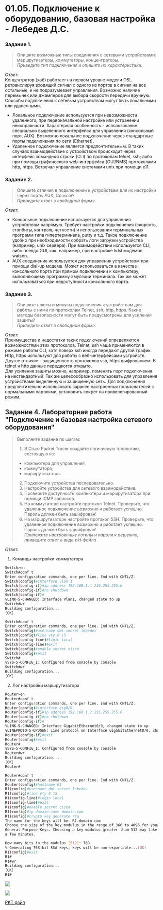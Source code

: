 # 01.05. Подключение к оборудованию, базовая настройка - Лебедев Д.С.
### Задание 1.
> Опишите возможные типы соединения с сетевыми устройствами: маршрутизаторы, коммутаторы, концентраторы.  
> *Приведите тип подключения и опишите их характеристики.*

*Ответ:*  
Концентратор (хаб) работает на первом уровне модели OSI, ретранслируя входящий сигнал с одного из портов в сигнал на все остальные, и не подразумевает управления. Возможно наличие перемычек или джамперов для выбора скорости передачи вручную.
Способы подключения к сетевым устройствам могут быть локальными или удаленными.  
- Локальное подключение используется при невозможности удаленного, при первоначальной настройке или устранении неисправности. Характерная особенность - использование специально выделенного интерфейса для управления (консольный порт, AUX). Возможно локальное подключение через стандартные порты подключения по сети (Ethernet).
- Удаленное подключение является предпочтительным. В таких случаях взаимодействие с устройством происходит через интерфейс командной строки (CLI) по протоколам telnet, ssh; либо при помощи графического web-интерфейса (GUI/NMS) протоколами http, https. Встречал управление системами unix при помощи x11.
### Задание 2.
> Опишите отличия в подключении к устройствам для их настройки через порты AUX, Console?  
> *Приведите ответ в свободной форме.*

*Ответ:*  
- Консольное подключение используется для управления устройством напрямую. Требует настройки подключения (скорость, стопбиты, контроль четности) и использования терминальных программ типа гипертерминала, putty и т.д. Такое подключение удобно при необходимости собрать логи загрузки устройства (например, unix сервера). При взаимодействии используется CLI, либо псевдо GUI, как, например, при настройке hdsl модемов watson.
- AUX соединение используется для управления устройством при помощи dial-up модема. Может использоваться в качестве консольного порта при прямом подключении к компьютеру, выполняющему программу эмуляции терминала. Так же может использоваться при недоступности консольного порта.
### Задание 3.
> Опишите плюсы и минусы подключения к устройствам для работы с ними по протоколам Telnet, ssh, http, https. Какие методы безопасности могут быть предусмотрены для усиления защиты?  
> *Приведите ответ в свободной форме.*

*Ответ:*  
Преимущества и недостатки таких подключений определяются возможностями этих протоколов. Telnet, ssh чаще применяются в режиме работы CLI, хотя поверх ssh иногда передают другой трафик. Http, https используют для работы с веб-интерфейсами устройств.  
Другое отличие - защищенность протоколов ssh, https шифрованием. В telnet и http данные передаются открыто.  
Для усиления защиты можно, например, поменять порт подключения на нестандартный. Так же целесообразно использовать для управления устройствами выделенную и защищенную сеть. Для подключения предпочтительно использовать заранее настроенных пользователей с нормальными паролями, установить секрет на привелегированный режим.
## Задание 4. Лабораторная работа "Подключение и базовая настройка сетевого оборудования"
> Выполните задание по шагам:  
> 1. В Cisco Packet Tracer создайте логическую топологию, состоящую из:
> - компьютера для управления,
> - коммутатора,
> - маршрутизатора.
> 2. Подключите устройства последовательно.
> 3. Настройте устройства для сетевого взаимодействия.
> 4. Проверьте доступность компьютера и маршрутизатора при помощи ICMP запросов.
> 5. На коммутаторе настройте протокол Telnet. Проверьте, что удаленное подключение возможно и работает успешно. Пароль должен быть зашифрован!
> 6. На маршрутизаторе настройте протокол SSH. Проверьте, что удаленное подключение возможно и работает успешно. Пароль должен быть зашифрован!  
> *Приложите настроенные логины и пароли к решению, приведите ответ в виде pkt-файла*

*Ответ:*  
1. Команды настройки коммутатора
```bash
Switch>en
Switch#conf t
Enter configuration commands, one per line. End with CNTL/Z.
Switch(config)#interface vlan 1
Switch(config-if)#ip address 192.168.1.1 255.255.255.0
Switch(config-if)#no shutdown
Switch(config-if)#
%LINK-5-CHANGED: Interface Vlan1, changed state to up
Switch#wr
Building configuration...
[OK]

Switch#conf t
Enter configuration commands, one per line. End with CNTL/Z.
Switch(config)#username dml secret lebedev
Switch(config)#line vty 0 15
Switch(config-line)#login local
Switch(config-line)#exit
Switch(config)#enable secret cisco
Switch(config)#exit
Switch#
%SYS-5-CONFIG_I: Configured from console by console
Switch#wr
Building configuration...
[OK]
```

2. Лог настройки маршрутизатора
```bash
Router>en
Router#conf t
Enter configuration commands, one per line. End with CNTL/Z.
Router(config)#interface gig0/0
Router(config-if)#ip address 192.168.1.2 255.255.255.0
Router(config-if)#no shutdown
Router(config-if)#
%LINK-5-CHANGED: Interface GigabitEthernet0/0, changed state to up
%LINEPROTO-5-UPDOWN: Line protocol on Interface GigabitEthernet0/0, changed state to up
Router(config-if)#exit
Router(config)#exit
Router#
%SYS-5-CONFIG_I: Configured from console by console
Router#wr
Building configuration...
[OK]
Router#

Router#conf t
Enter configuration commands, one per line. End with CNTL/Z.
Router(config)#hostname R1
R1(config)#username dml secret lebedev
R1(config)#line vty 0 15
R1(config-line)#login local
R1(config-line)#exit
R1(config)#enable secret cisco
R1(config)#ip domain-name domain.com
R1(config)#crypto key generate rsa
The name for the keys will be: R1.domain.com
Choose the size of the key modulus in the range of 360 to 4096 for your
General Purpose Keys. Choosing a key modulus greater than 512 may take
a few minutes.

How many bits in the modulus [512]: 768
% Generating 768 bit RSA keys, keys will be non-exportable...[OK]
R1(config)#exit
R1#
R1#wr
Building configuration...
[OK]
R1#
```

![](_attachments/01.05-04-01.png)  

![](_attachments/01.05-04-02.png)  

[PKT файл](_attachments/01.05-04-00.pkt)
